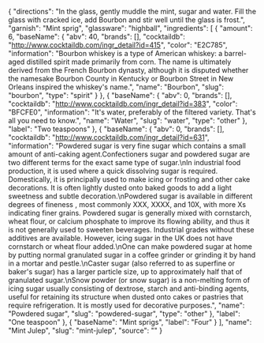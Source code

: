 {
    "directions": "In the glass, gently muddle the mint, sugar and water. Fill the glass with cracked ice, add Bourbon and stir well until the glass is frost.",
    "garnish": "Mint sprig",
    "glassware": "highball",
    "ingredients": [
        {
            "amount": 6,
            "baseName": {
                "abv": 40,
                "brands": [],
                "cocktaildb": "http://www.cocktaildb.com/ingr_detail?id=415",
                "color": "E2C785",
                "information": "Bourbon whiskey is a type of American whiskey: a barrel-aged distilled spirit made primarily from corn. The name is ultimately derived from the French Bourbon dynasty, although it is disputed whether the namesake Bourbon County in Kentucky or Bourbon Street in New Orleans inspired the whiskey's name.",
                "name": "Bourbon",
                "slug": "bourbon",
                "type": "spirit"
            }
        },
        {
            "baseName": {
                "abv": 0,
                "brands": [],
                "cocktaildb": "http://www.cocktaildb.com/ingr_detail?id=383",
                "color": "BFCFE0",
                "information": "It's water, preferably of the filtered variety.  That's all you need to know.",
                "name": "Water",
                "slug": "water",
                "type": "other"
            },
            "label": "Two teaspoons"
        },
        {
            "baseName": {
                "abv": 0,
                "brands": [],
                "cocktaildb": "http://www.cocktaildb.com/ingr_detail?id=631",
                "information": "Powdered sugar is very fine sugar which contains a small amount of anti-caking agent.Confectioners sugar and powdered sugar are two different terms for the exact same type of sugar.\nIn industrial food production, it is used where a quick dissolving sugar is required. Domestically, it is principally used to make icing or frosting and other cake decorations. It is often lightly dusted onto baked goods to add a light sweetness and subtle decoration.\nPowdered sugar is available in different degrees of fineness , most commonly XXX, XXXX, and 10X, with more Xs indicating finer grains. Powdered sugar is generally mixed with cornstarch, wheat flour, or calcium phosphate to improve its flowing ability, and thus it is not generally used to sweeten beverages. Industrial grades without these additives are available. However, icing sugar in the UK does not have cornstarch or wheat flour added.\nOne can make powdered sugar at home by putting normal granulated sugar in a coffee grinder or grinding it by hand in a mortar and pestle.\nCaster sugar (also referred to as superfine or baker's sugar) has a larger particle size, up to approximately half that of granulated sugar.\nSnow powder (or snow sugar) is a non-melting form of icing sugar usually consisting of dextrose, starch and anti-binding agents, useful for retaining its structure when dusted onto cakes or pastries that require refrigeration. It is mostly used for decorative purposes.",
                "name": "Powdered sugar",
                "slug": "powdered-sugar",
                "type": "other"
            },
            "label": "One teaspoon"
        },
        {
            "baseName": "Mint sprigs",
            "label": "Four"
        }
    ],
    "name": "Mint Julep",
    "slug": "mint-julep",
    "source": ""
}